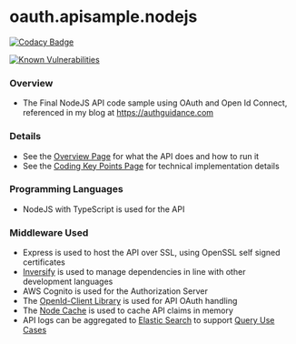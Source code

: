 # oauth.apisample.nodejs

[![Codacy Badge](https://app.codacy.com/project/badge/Grade/4e685ae1d0ae4d3091e0dccd5b3cd011)](https://www.codacy.com/gh/gary-archer/authguidance.apisample.nodejs/dashboard?utm_source=github.com&amp;utm_medium=referral&amp;utm_content=gary-archer/authguidance.apisample.nodejs&amp;utm_campaign=Badge_Grade) 

[![Known Vulnerabilities](https://snyk.io/test/github/gary-archer/authguidance.apisample.nodejs/badge.svg?targetFile=package.json)](https://snyk.io/test/github/gary-archer/authguidance.apisample.nodejs?targetFile=package.json)

### Overview

* The Final NodeJS API code sample using OAuth and Open Id Connect, referenced in my blog at https://authguidance.com

### Details

* See the [Overview Page](https://authguidance.com/2017/10/27/api-architecture-node) for what the API does and how to run it
* See the [Coding Key Points Page](https://authguidance.com/2017/10/27/final-nodeapi-coding-key-points/) for technical implementation details

### Programming Languages

* NodeJS with TypeScript is used for the API

### Middleware Used

* Express is used to host the API over SSL, using OpenSSL self signed certificates
* [Inversify](http://inversify.io) is used to manage dependencies in line with other development languages
* AWS Cognito is used for the Authorization Server
* The [OpenId-Client Library](https://github.com/panva/node-openid-client) is used for API OAuth handling
* The [Node Cache](https://github.com/mpneuried/nodecache) is used to cache API claims in memory
* API logs can be aggregated to [Elastic Search](https://authguidance.com/2019/07/19/log-aggregation-setup/) to support [Query Use Cases](https://authguidance.com/2019/08/02/intelligent-api-platform-analysis/)

